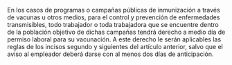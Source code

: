 En los casos de programas o campañas públicas de inmunización a través de vacunas u otros medios, para el control y prevención de enfermedades transmisibles, todo trabajador o toda trabajadora que se encuentre dentro de la población objetivo de dichas campañas tendrá derecho a medio día de permiso laboral para su vacunación. A este derecho le serán aplicables las reglas de los incisos segundo y siguientes del artículo anterior, salvo que el aviso al empleador deberá darse con al menos dos días de anticipación.